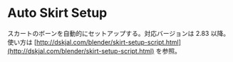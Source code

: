 # Auto Skirt Setup
スカートのボーンを自動的にセットアップする。対応バージョンは 2.83 以降。  
使い方は [http://dskjal.com/blender/skirt-setup-script.html](http://dskjal.com/blender/skirt-setup-script.html) を参照。
